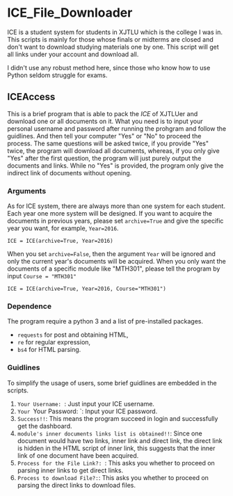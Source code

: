 # ICE_File_Downloader
ICE is a student system for students in XJTLU which is the college I was in. This scripts is mainly for those whose finals or midterms are closed and don't want to download studying materials one by one. 
This script will get all links under your account and download all. 

I didn't use any robust method here, since those who know how to use Python seldom struggle for exams.

## ICEAccess
This is a brief program that is able to pack the *ICE* of XJTLUer and download one or all documents on it.
What you need is to input your personal username and password after running the prohgram and follow the guidlines. 
And then tell your computer "Yes" or "No" to proceed the process. The same questions will be asked twice, if you provide "Yes"
twice, the program will download all documents, whereas, if you only give "Yes" after the first question, the program will just purely
output the documents and links. While no "Yes" is provided, the program only give the indirect link of documents without opening.

### Arguments
As for ICE system, there are always more than one system for each student. Each year one more system will be designed. 
If you want to acquire the documents in previous years, please set `archive=True` and give the specific year you want, for example, 
`Year=2016`. 
```{py}
ICE = ICE(archive=True, Year=2016)
```
When you set `archive=False`, then the argument `Year` will be ignored and only the current year's documents will be acquired.
When you only want the documents of a specific module like "MTH301", please tell the program by input `Course = "MTH301"`
```{py}
ICE = ICE(archive=True, Year=2016, Course="MTH301")
```

### Dependence
The program require a python 3 and a list of pre-installed packages. 
- `requests` for post and obtaining HTML, 
- `re` for regular expression,
- `bs4` for HTML parsing.

### Guidlines
To simplify the usage of users, some brief guidlines are embedded in the scripts.
1. `Your Username: `: Just input your ICE username.
2. `Your `Your Password: `: Input your ICE password.
3. `Success!!`: This means the program succeed in login and successfully get the dashboard.
4. `module's inner documents links list is obtained!!`: Since one document would have two links, inner link and direct link,
the direct link is hidden in the HTML script of inner link, this suggests that the inner link of one document have been acquired.
5. `Process for the File Link?: `: This asks you whether to proceed on parsing inner links to get direct links.
6. `Process to download File?:`: This asks you whether to proceed on parsing the direct links to download files.

